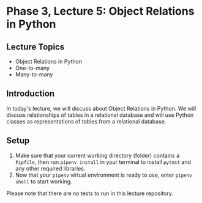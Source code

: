 # Phase 3, Lecture 5: Object Relations in Python

## Lecture Topics

- Object Relations in Python
- One-to-many
- Many-to-many

## Introduction

In today's lecture, we will discuss about Object Relations in Python. We will discuss relationships of tables in a relational database and will use Python classes as representations of tables from a relational database.

## Setup

1. Make sure that your current working directory (folder) contains a `Pipfile`, then run `pipenv install` in your terminal to install `pytest` and any other required libraries.
2. Now that your `pipenv` virtual environment is ready to use, enter `pipenv shell` to start working.

Please note that there are no tests to run in this lecture repository.